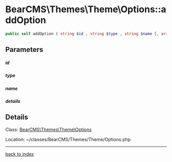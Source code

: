 # BearCMS\Themes\Theme\Options::addOption

```php
public self addOption ( string $id , string $type , string $name [, array $details = [] ] )
```

## Parameters

##### id

##### type

##### name

##### details

## Details

Class: [BearCMS\Themes\Theme\Options](bearcms.themes.theme.options.class.md)

Location: ~/classes/BearCMS/Themes/Theme/Options.php

---

[back to index](index.md)

